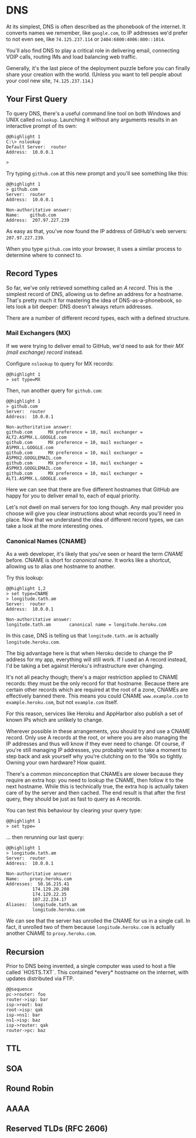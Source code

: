 # DNS

At its simplest, DNS is often described as the phonebook of the internet. It converts names we remember, like `google.com`, to IP addresses we'd prefer to not even see, like `74.125.237.114` or `2404:6800:4006:800::1014`.

You'll also find DNS to play a critical role in delivering email, connecting VOIP calls, routing IMs and load balancing web traffic.

Generally, it's the last piece of the deployment puzzle before you can finally share your creation with the world. (Unless you want to tell people about your cool new site, `74.125.237.114`.)

## Your First Query

To query DNS, there's a useful command line tool on both Windows and UNIX called `nslookup`. Launching it without any arguments results in an interactive prompt of its own:

    @@highlight 1
    C:\> nslookup
    Default Server:  router
    Address:  10.0.0.1
    
    >

Try typing `github.com` at this new prompt and you'll see something like this:

    @@highlight 1
    > github.com
    Server:  router
    Address:  10.0.0.1
    
    Non-authoritative answer:
    Name:    github.com
    Address:  207.97.227.239

As easy as that, you've now found the IP address of GitHub's web servers: `207.97.227.239`.

When you type `github.com` into your browser, it uses a similar process to determine where to connect to.

## Record Types

So far, we've only retrieved something called an *A record*. This is the simplest record of DNS, allowing us to define an address for a hostname. That's pretty much it for mastering the idea of DNS-as-a-phonebook, so lets look a bit deeper: DNS doesn't always return addresses.

There are a number of different record types, each with a defined structure.

### Mail Exchangers (MX)

If we were trying to deliver email to GitHub, we'd need to ask for their *MX (mail exchange) record* instead.

Configure `nslookup` to query for MX records:

    @@highlight 1
    > set type=MX

Then, run another query for `github.com`:
    
    @@highlight 1
    > github.com
    Server:  router
    Address:  10.0.0.1
    
    Non-authoritative answer:
    github.com      MX preference = 10, mail exchanger = ALT2.ASPMX.L.GOOGLE.com
    github.com      MX preference = 10, mail exchanger = ASPMX.L.GOOGLE.com
    github.com      MX preference = 10, mail exchanger = ASPMX2.GOOGLEMAIL.com
    github.com      MX preference = 10, mail exchanger = ASPMX3.GOOGLEMAIL.com
    github.com      MX preference = 10, mail exchanger = ALT1.ASPMX.L.GOOGLE.com

Here we can see that there are five different hostnames that GitHub are happy for you to deliver email to, each of equal priority.

Let's not dwell on mail servers for too long though. Any mail provider you choose will give you clear instructions about what records you'll need in place. Now that we understand the idea of different record types, we can take a look at the more interesting ones.

### Canonical Names (CNAME)

As a web developer, it's likely that you've seen or heard the term *CNAME* before. CNAME is short for *canonical name*. It works like a shortcut, allowing us to alias one hostname to another.

Try this lookup:

    @@highlight 1,2
    > set type=CNAME
    > longitude.tath.am
    Server:  router
    Address:  10.0.0.1
    
    Non-authoritative answer:
    longitude.tath.am       canonical name = longitude.heroku.com

In this case, DNS is telling us that `longitude.tath.am` is actually `longitude.heroku.com`.

The big advantage here is that when Heroku decide to change the IP address for my app, everything will still work. If I used an A record instead, I'd be taking a bet against Heroku's infrastructure ever changing.

It's not all peachy though; there's a major restriction applied to CNAME records: they must be the only record for that hostname. Because there are certain other records which are required at the root of a zone, CNAMEs are effectively banned there. This means you could CNAME `www.example.com` to `example.heroku.com`, but not `example.com` itself.

For this reason, services like Heroku and AppHarbor also publish a set of known IPs which are unlikely to change.

Wherever possible in these arrangements, you should try and use a CNAME record. Only use A records at the root, or where you are also managing the IP addresses and thus will know if they ever need to change. Of course, if you're still managing IP addresses, you probably want to take a moment to step back and ask yourself why you're clutching on to the '90s so tightly. Owning your own hardware? How quaint.

There's a common minconception that CNAMEs are slower because they require an extra hop: you need to lookup the CNAME, then follow it to the next hostname. While this is technically true, the extra hop is actually taken care of by the server and then cached. The end result is that after the first query, they should be just as fast to query as A records.

You can test this behaviour by clearing your query type:

    @@highlight 1
    > set type=

... then rerunning our last query:

    @@highlight 1
    > longitude.tath.am
    Server:  router
    Address:  10.0.0.1
    
    Non-authoritative answer:
    Name:    proxy.heroku.com
    Addresses:  50.16.215.41
              174.129.20.208
              174.129.22.35
              107.22.234.17
    Aliases:  longitude.tath.am
              longitude.heroku.com

We can see that the server has unrolled the CNAME for us in a single call. In fact, it unrolled two of them because `longitude.heroku.com` is actually another CNAME to `proxy.heroku.com`.

## Recursion

<aside>
Prior to DNS being invented, a single computer was used to host a file called `HOSTS.TXT`. This contained *every* hostname on the internet, with updates distributed via FTP.
</aside>

    @@sequence
    pc->router: foo
    router->isp: bar
    isp->root: baz
    root->isp: qak
    isp->ns1: bar
    ns1->isp: baz
    isp->router: qak
    router->pc: baz

## TTL

## SOA

## Round Robin

## AAAA

## Reserved TLDs (RFC 2606)
